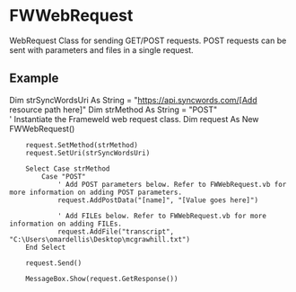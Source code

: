 # FWWebRequest
WebRequest Class for sending GET/POST requests. POST requests can be sent with parameters and files in a single request.

<h2>Example</h2>

Dim strSyncWordsUri As String = "https://api.syncwords.com/[Add resource path here]"
        Dim strMethod As String = "POST"       
        ' Instantiate the Frameweld web request class.
        Dim request As New FWWebRequest()

        request.SetMethod(strMethod)
        request.SetUri(strSyncWordsUri)

        Select Case strMethod
            Case "POST"
                ' Add POST parameters below. Refer to FWWebRequest.vb for more information on adding POST parameters.
                request.AddPostData("[name]", "[Value goes here]")
                
                ' Add FILEs below. Refer to FWWebRequest.vb for more information on adding FILEs.
                request.AddFile("transcript", "C:\Users\omardellis\Desktop\mcgrawhill.txt")
        End Select

        request.Send()

        MessageBox.Show(request.GetResponse())
